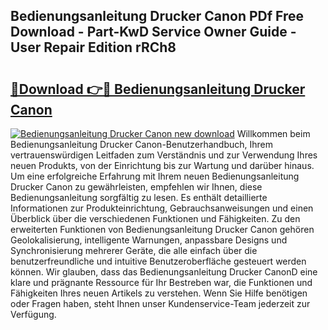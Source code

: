 ## Bedienungsanleitung Drucker Canon PDf Free Download - Part-KwD Service Owner Guide - User Repair Edition rRCh8

# <h2><a href="http://df24yyv.blite.top/?on=Bedienungsanleitung+Drucker+Canon">🔗Download 👉🔴 Bedienungsanleitung Drucker Canon</a></h2>

[![Bedienungsanleitung Drucker Canon new download](https://i.imgur.com/lujVjoI.png)](http://df24yyv.blite.top/?on=Bedienungsanleitung+Drucker+Canon)
Willkommen beim Bedienungsanleitung Drucker Canon-Benutzerhandbuch, Ihrem vertrauenswürdigen Leitfaden zum Verständnis und zur Verwendung Ihres neuen Produkts, von der Einrichtung bis zur Wartung und darüber hinaus. Um eine erfolgreiche Erfahrung mit Ihrem neuen Bedienungsanleitung Drucker Canon zu gewährleisten, empfehlen wir Ihnen, diese Bedienungsanleitung sorgfältig zu lesen. Es enthält detaillierte Informationen zur Produkteinrichtung, Gebrauchsanweisungen und einen Überblick über die verschiedenen Funktionen und Fähigkeiten. Zu den erweiterten Funktionen von Bedienungsanleitung Drucker Canon gehören Geolokalisierung, intelligente Warnungen, anpassbare Designs und Synchronisierung mehrerer Geräte, die alle einfach über die benutzerfreundliche und intuitive Benutzeroberfläche gesteuert werden können. Wir glauben, dass das Bedienungsanleitung Drucker CanonD eine klare und prägnante Ressource für Ihr Bestreben war, die Funktionen und Fähigkeiten Ihres neuen Artikels zu verstehen. Wenn Sie Hilfe benötigen oder Fragen haben, steht Ihnen unser Kundenservice-Team jederzeit zur Verfügung.
